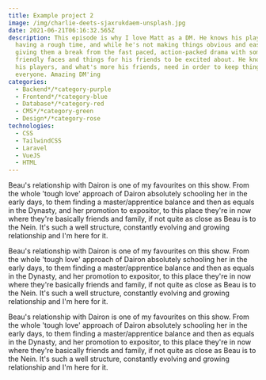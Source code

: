 ```yaml
---
title: Example project 2
image: /img/charlie-deets-sjaxrukdaem-unsplash.jpg
date: 2021-06-21T06:16:32.565Z
description: This episode is why I love Matt as a DM. He knows his players are
  having a rough time, and while he's not making things obvious and easy, he is
  giving them a break from the fast paced, action-packed drama with some
  friendly faces and things for his friends to be excited about. He knows what
  his players, and what's more his friends, need in order to keep things fun for
  everyone. Amazing DM'ing
categories:
  - Backend*/*category-purple
  - Frontend*/*category-blue
  - Database*/*category-red
  - CMS*/*category-green
  - Design*/*category-rose
technologies:
  - CSS
  - TailwindCSS
  - Laravel
  - VueJS
  - HTML
---
```

<!--StartFragment-->

Beau's relationship with Dairon is one of my favourites on this show. From the whole 'tough love' approach of Dairon absolutely schooling her in the early days, to them finding a master/apprentice balance and then as equals in the Dynasty, and her promotion to expositor, to this place they're in now where they're basically friends and family, if not quite as close as Beau is to the Nein. It's such a well structure, constantly evolving and growing relationship and I'm here for it.

<!--EndFragment--><!--StartFragment-->

Beau's relationship with Dairon is one of my favourites on this show. From the whole 'tough love' approach of Dairon absolutely schooling her in the early days, to them finding a master/apprentice balance and then as equals in the Dynasty, and her promotion to expositor, to this place they're in now where they're basically friends and family, if not quite as close as Beau is to the Nein. It's such a well structure, constantly evolving and growing relationship and I'm here for it.

<!--EndFragment--><!--StartFragment-->

Beau's relationship with Dairon is one of my favourites on this show. From the whole 'tough love' approach of Dairon absolutely schooling her in the early days, to them finding a master/apprentice balance and then as equals in the Dynasty, and her promotion to expositor, to this place they're in now where they're basically friends and family, if not quite as close as Beau is to the Nein. It's such a well structure, constantly evolving and growing relationship and I'm here for it.

<!--EndFragment-->